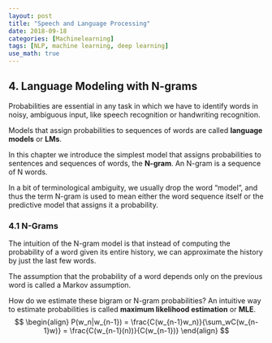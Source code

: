 ```yaml
---
layout: post
title: "Speech and Language Processing"
date: 2018-09-18
categories: [Machinelearning]
tags: [NLP, machine learning, deep learning]
use_math: true
---
```

## 4. Language Modeling with N-grams
Probabilities are essential in any task in which we have to identify words
in noisy, ambiguous input, like speech recognition or handwriting recognition.

Models that assign probabilities to sequences of words are called __language
models__ or __LMs__.

In this chapter we introduce the simplest model that assigns probabilities
to sentences and sequences of words, the __N-gram__. An N-gram is a sequence of
N words.

In a bit of terminological ambiguity, we usually drop the word “model”, and thus
the term N-gram is used to mean either the word sequence itself or the predictive
model that assigns it a probability.

### 4.1 N-Grams
The intuition of the N-gram model is that instead of computing the probability
of a word given its entire history, we can approximate the history by just the
last few words.

The assumption that the probability of a word depends only on the previous word
is called a Markov assumption.

How do we estimate these bigram or N-gram probabilities? An intuitive way to
estimate probabilities is called __maximum likelihood estimation__ or __MLE__.
$$
\begin{align}
    P(w_n|w_{n-1}) = \frac{C(w_{n-1}w_n)}{\sum_wC(w_{n-1}w)} = \frac{C(w_{n-1}(n))}{C(w_{n-1})} 
\end{align}
$$
                  

